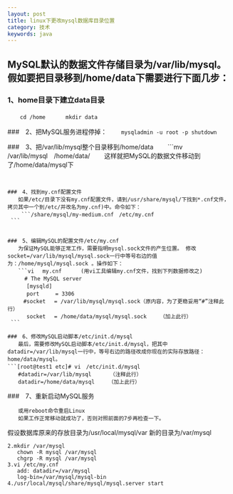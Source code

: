 ```yaml
---
layout: post
title: linux下更改mysql数据库目录位置
category: 技术
keywords: java
---
```


## MySQL默认的数据文件存储目录为/var/lib/mysql。假如要把目录移到/home/data下需要进行下面几步：


### 1、home目录下建立data目录
　　```cd /home
　　	mkdir data
	```

###　2、把MySQL服务进程停掉： 
　　```mysqladmin -u root -p shutdown
	```


###　3、把/var/lib/mysql整个目录移到/home/data
　　```mv /var/lib/mysql　/home/data/
　　这样就把MySQL的数据文件移动到了/home/data/mysql下
   ```


###　4、找到my.cnf配置文件
　　如果/etc/目录下没有my.cnf配置文件，请到/usr/share/mysql/下找到*.cnf文件，拷贝其中一个到/etc/并改名为my.cnf)中。命令如下：
　　 ```/share/mysql/my-medium.cnf　/etc/my.cnf
	```


###　5、编辑MySQL的配置文件/etc/my.cnf
　　为保证MySQL能够正常工作，需要指明mysql.sock文件的产生位置。 修改socket=/var/lib/mysql/mysql.sock一行中等号右边的值为：/home/mysql/mysql.sock 。操作如下：
　　```vi　 my.cnf　　　 (用vi工具编辑my.cnf文件，找到下列数据修改之)
　　 	# The MySQL server
　　　 [mysqld]
　　　 port　　　= 3306
　　　#socket　 = /var/lib/mysql/mysql.sock（原内容，为了更稳妥用“#”注释此行）
　　　 socket　 = /home/data/mysql/mysql.sock　　　（加上此行）
	```

###　6、修改MySQL启动脚本/etc/init.d/mysql
　　最后，需要修改MySQL启动脚本/etc/init.d/mysql，把其中datadir=/var/lib/mysql一行中，等号右边的路径改成你现在的实际存放路径：home/data/mysql。
```[root@test1 etc]# vi　/etc/init.d/mysql
　　#datadir=/var/lib/mysql　　　　（注释此行）
　　datadir=/home/data/mysql　　 （加上此行）
```

###　7、重新启动MySQL服务
```/etc/init.d/mysql　start
　　或用reboot命令重启Linux
　　如果工作正常移动就成功了，否则对照前面的7步再检查一下。
```

假设数据库原来的存放目录为/usr/local/mysql/var
新的目录为/var/mysql

```1./usr/local/mysql/share/mysql/mysql.server stop
2.mkdir /var/mysql
   chown -R mysql /var/mysql
   chgrp -R mysql /var/mysql
3.vi /etc/my.cnf  
   add: datadir=/var/mysql
   log-bin=/var/mysql/mysql-bin
4./usr/local/mysql/share/mysql/mysql.server start
```